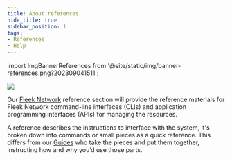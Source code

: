 ```yaml
---
title: About references
hide_title: true
sidebar_position: 1
tags:
- References
- Help
---
```


import ImgBannerReferences from '@site/static/img/banner-references.png?202309041511';

<img className="banner" src={ImgBannerReferences} />

Our [Fleek Network](https://fleek.network) reference section will provide the reference materials for Fleek Network command-line interfaces (CLIs) and application programming interfaces (APIs) for managing the resources.

A reference describes the instructions to interface with the system, it's broken down into commands or small pieces as a quick reference. This differs from our [Guides](guides) who take the pieces and put them together, instructing how and why you’d use those parts.